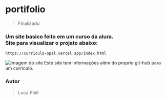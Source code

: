 # portifolio
> Finalizado
<h3>Um site basico feito em um curso da alura.
  <br>Site para visualizar o projato abaixo:</h3>
  
```
https://curriculo-opal.vercel.app/index.html
```
![Imagem do site](https://user-images.githubusercontent.com/122892978/225774315-e4106e50-9857-4deb-81f2-24b7181dd895.png)
Este site tem informações além do proprio git-hub para um curriculo.
### Autor
> Luca Phill 

